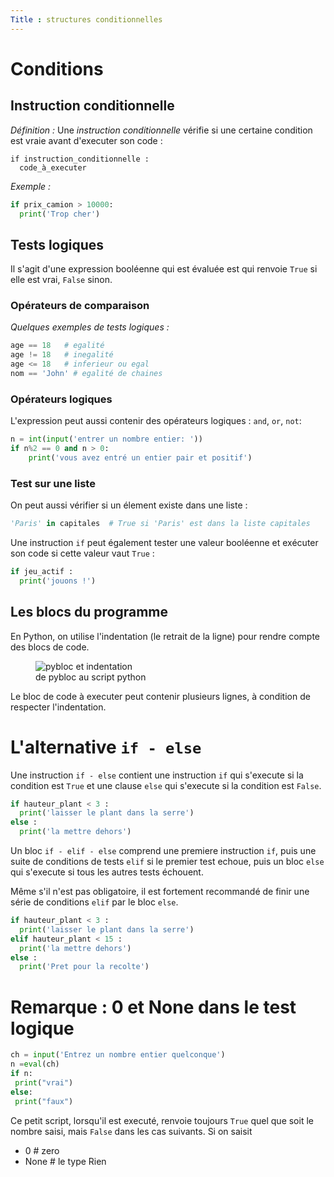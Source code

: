 ```yaml
---
Title : structures conditionnelles
---
```


# Conditions
## Instruction conditionnelle
*Définition :* Une *instruction conditionnelle* vérifie si une certaine condition est vraie avant d'executer son code : 

```
if instruction_conditionnelle : 
  code_à_executer
``` 

*Exemple :*

```python
if prix_camion > 10000:
  print('Trop cher')
```

## Tests logiques
Il s'agit d'une expression booléenne qui est évaluée est qui renvoie `True` si elle est vrai, `False` sinon.

### Opérateurs de comparaison

*Quelques exemples de tests logiques :*

```python
age == 18   # egalité
age != 18   # inegalité
age <= 18   # inferieur ou egal
nom == 'John' # egalité de chaines
```

### Opérateurs logiques
L'expression peut aussi contenir des opérateurs logiques : `and`, `or`, `not`:

```python
n = int(input('entrer un nombre entier: '))
if n%2 == 0 and n > 0:
    print('vous avez entré un entier pair et positif')
```

### Test sur une liste
On peut aussi vérifier si un élement existe dans une liste : 

```python
'Paris' in capitales  # True si 'Paris' est dans la liste capitales
```

Une instruction `if` peut également tester une valeur booléenne et exécuter son code si cette valeur vaut `True` :

```python
if jeu_actif : 
  print('jouons !')
```


## Les blocs du programme
En Python, on utilise l'indentation (le retrait de la ligne) pour rendre compte des blocs de code.

<figure>
  <img src="../images/pybloc1.png" alt="pybloc et indentation">
  <figcaption>de pybloc au script python</figcaption>
</figure>

Le bloc de code à executer peut contenir plusieurs lignes, à condition de respecter l'indentation.

# L'alternative `if - else`
Une instruction `if - else` contient une instruction `if` qui s'execute si la condition est `True` et une clause `else` qui s'execute si la condition est `False`.

```python
if hauteur_plant < 3 : 
  print('laisser le plant dans la serre')
else : 
  print('la mettre dehors')
```

Un bloc `if - elif - else` comprend une premiere instruction `if`, puis une suite de conditions de tests `elif` si le premier test echoue, puis un bloc `else` qui s'execute si tous les autres tests échouent.

Même s'il n'est pas obligatoire, il est fortement recommandé de finir une série de conditions `elif` par le bloc `else`.

```python
if hauteur_plant < 3 : 
  print('laisser le plant dans la serre')
elif hauteur_plant < 15 : 
  print('la mettre dehors')
else : 
  print('Pret pour la recolte')
```

# Remarque : 0 et None dans le test logique

```python
ch = input('Entrez un nombre entier quelconque')
n =eval(ch)
if n:
 print("vrai")
else:
 print("faux")
```

Ce petit script, lorsqu'il est executé, renvoie toujours `True` quel que soit le nombre saisi, mais `False` dans les cas suivants. Si on saisit 

* 0     # zero
* None  # le type Rien
